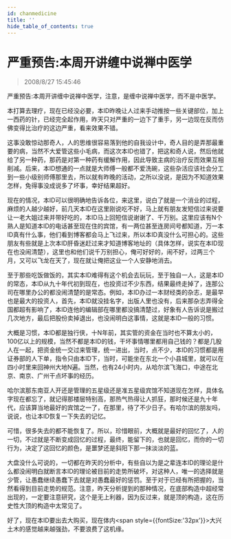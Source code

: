 ```yaml
---
id: chanmedicine
title: ''
hide_table_of_contents: true
---
```


# 严重预告:本周开讲缠中说禅中医学

> 2008/8/27 15:45:46

<div style={{color: '#FF0000', fontSize: '32px', fontWeight: 'bold', lineHeight: '180%'}}>

严重预告:本周开讲缠中说禅中医学，注意，是缠中说禅中医学，而不是中医学。

</div>
 
<div style={{color: '#0033FF', fontSize: '18px', fontWeight: 'bold'}}>

本打算去理疗，现在已经没必要，本ID昨晚让人过来手动推按一些关键部位，加上一西药的针，已经完全起作用，昨天只对严重的一边下了重手，另一边现在反而仿佛变得比治疗的这边严重，看来效果不错。

这事没敢惊动那奇人，人的思维很容易落到他的自我设计中，奇人目的是弄那最重要的病，当然不大爱管这些小毛病，而这次本ID也错了，把这和奇人说，然后他就给了另一种药，那药是对第一种药有缓解作用，因此导致主病的治疗反而效果互相削减。后来，本ID想通的一点就是大师傅一般都不爱洗碗，这些杂活应该社会分工到一些小级别师傅那里去，所以就有昨晚的活动，之所以没说，是因为不知道效果怎样，免得事没成说多了坏事，幸好结果超好。

现在的情况，本ID可以很明确地告诉各位，来这里，说白了就是一个消业的过程，麻烦的人越少越好，前几天本ID在这里刚说吃不好，马上就有朋友发短信过来说要让一老大姐过来并带好吃的，本ID马上回短信说谢谢了、千万别。这里应该有N个熟人是知道本ID的电话甚至现在住的宾馆，有一两位甚至连房间号都知道，万一本ID真有什么事，他们看到博客都会马上飞过来，所以本ID真没什么可担心的。这些朋友有些就是上次本ID肝昏迷赶过来才知道博客地址的（具体怎样，说实在本ID现在也没闹清楚），这里也和他们说千万别担心，俺可好好的，闹不好，过两三个月，又可以飞龙在天了，现在就让俺把这业一个人安静地消去。

至于那些吃饭做饭的，其实本ID难得有这个机会去玩玩，至于独自一人，这是本ID的常态，本ID从九十年代初到现在，也投资过不少东西，结果最终走掉了，连那公司在哪里办公的都没闹清楚的是常态。例如，本ID办过一本财经类的杂志，是最早也是最大的投资人，首先，本ID就没挂名字，出版人里也没有，后来那杂志弄得全国都超有影响了，本ID连他的编辑部在哪里都没搞清楚过，好象有人告诉说是搬过几次地方，最后把股份卖掉退出，也没闹明白这事情，这就是本ID一般的习惯。

大概是习惯，本ID都是独行侠，十N年前，其实管的资金在当时也不算太小的，100亿以上的规模，当然不都是本ID的钱，干坏事情哪里都用自己钱的？都是几股人在一起，把资金统一交过来管理，统一进出，当时，点不少，本ID的习惯都是用证券部的人下单，指令只由本ID下，当时，可能坐在东北一个小县城里，就可以在四小时里来回神州大地N遍。当然，也有24小时内，从哈尔滨飞海口，中途在北京、南京、广州干点坏事的经历。

哈尔滨那东南亚人开还是管理的五星级还是准五星级宾馆不知道现在怎样，具体名字现在都忘了，就记得那楼层特别高，那热气热得让人抓狂，那时候还是九十年代，应该算当地最好的宾馆之一了，在那里，待了不少日子。有哈尔滨的朋友吗，说说，也让本ID恢复一下失去的记忆。

可惜，很多失去的都不能恢复了。所以，珍惜眼前，大概就是最好的回忆了，人的一切，不过就是不断变成回忆的过程，最终，能留下的，也就是回忆，而你的一切行为，决定了这回忆的颜色，是噩梦还是斜阳下那一抹淡淡的蓝。

</div>

<div style={{color: '#336600', fontSize: '18px', fontWeight: 'bold'}}>

大盘没什么可说的，一切都在昨天的分析中，有些自以为是之辈连本ID的理论是什么都没闹明白就断言本ID的理论被目前的走势所破坏，对这种人，唯一的选择就是少管，让愚蠢继续愚蠢下去就是对愚蠢最好的惩罚。至于对于已经有所把握的，当然看得到目前走势的规范。注意，昨天分析提到的那种情况，在底部构造中超经常出现的，一定要注意研究，这个是无上利器，因为反过来，就是顶的构造，这在历史性大顶的构造中太常见了。

</div> 

<div style={{color: '#FF0000', fontSize: '20px', fontWeight: 'bold'}}>

好了，现在本ID要出去大购买，现在体内<span style={{fontSize:'32px'}}>大兴土木</span>的感觉越来越强劲，不要浪费了这机缘。

</div>